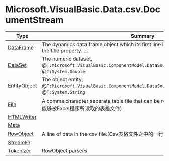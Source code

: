 ﻿
# Microsoft.VisualBasic.Data.csv.DocumentStream

|Type|Summary|
|----|-------|
|<a href="#" onClick="load('/docs/Microsoft.VisualBasic.Data.csv.DocumentStream/DataFrame.md')">DataFrame</a>|The dynamics data frame object which its first line is not contains the but using for the title property. ...|
|<a href="#" onClick="load('/docs/Microsoft.VisualBasic.Data.csv.DocumentStream/DataSet.md')">DataSet</a>|The numeric dataset, @``T:Microsoft.VisualBasic.ComponentModel.DataSourceModel.DynamicPropertyBase`1``, @``T:System.Double``|
|<a href="#" onClick="load('/docs/Microsoft.VisualBasic.Data.csv.DocumentStream/EntityObject.md')">EntityObject</a>|The object entity, @``T:Microsoft.VisualBasic.ComponentModel.DataSourceModel.DynamicPropertyBase`1``, @``T:System.String``|
|<a href="#" onClick="load('/docs/Microsoft.VisualBasic.Data.csv.DocumentStream/File.md')">File</a>|A comma character seperate table file that can be read and write in the EXCEL.(一个能够被Excel程序所读取的表格文件)|
|<a href="#" onClick="load('/docs/Microsoft.VisualBasic.Data.csv.DocumentStream/HTMLWriter.md')">HTMLWriter</a>||
|<a href="#" onClick="load('/docs/Microsoft.VisualBasic.Data.csv.DocumentStream/Meta.md')">Meta</a>||
|<a href="#" onClick="load('/docs/Microsoft.VisualBasic.Data.csv.DocumentStream/RowObject.md')">RowObject</a>|A line of data in the csv file.(Csv表格文件之中的一行)|
|<a href="#" onClick="load('/docs/Microsoft.VisualBasic.Data.csv.DocumentStream/StreamIO.md')">StreamIO</a>||
|<a href="#" onClick="load('/docs/Microsoft.VisualBasic.Data.csv.DocumentStream/Tokenizer.md')">Tokenizer</a>|RowObject parsers|


